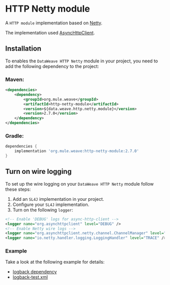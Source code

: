 # HTTP Netty module
A `HTTP module` implementation based on [Netty](https://github.com/netty/netty).

The implementation used [AsyncHttpClient](https://github.com/AsyncHttpClient/async-http-client).

## Installation
To enables the `DataWeave HTTP Netty` module in your project, you need to add the following dependency to the project:

### Maven:
```xml
<dependencies>
    <dependency>
        <groupId>org.mule.weave</groupId>
        <artifactId>http-netty-module</artifactId>
        <version>${data.weave.http.netty.module}</version>
        <version>2.7.0</version>
    </dependency>
</dependencies>
```

### Gradle:
```groovy
dependencies {
    implementation 'org.mule.weave:http-netty-module:2.7.0'
}
```

## Turn on wire logging
To set up the wire logging on your `DataWeave HTTP Netty` module follow these steps:

1. Add an `SL4J` implementation in your project.
2. Configure your `SL4J` implementation.
3. Turn on the following `logger`:

```xml
<!-- Enable 'DEBUG' logs for async-http-client -->
<logger name="org.asynchttpclient" level="DEBUG" />
<!-- Enable Netty wire logs -->
<logger name="org.asynchttpclient.netty.channel.ChannelManager" level="TRACE" />
<logger name="io.netty.handler.logging.LoggingHandler" level="TRACE" />
```

### Example
Take a look at the following example for details:
- [logback dependency](./src/build.gradle)
- [logback-test.xml](./src/test/resources/logback-test.xml)